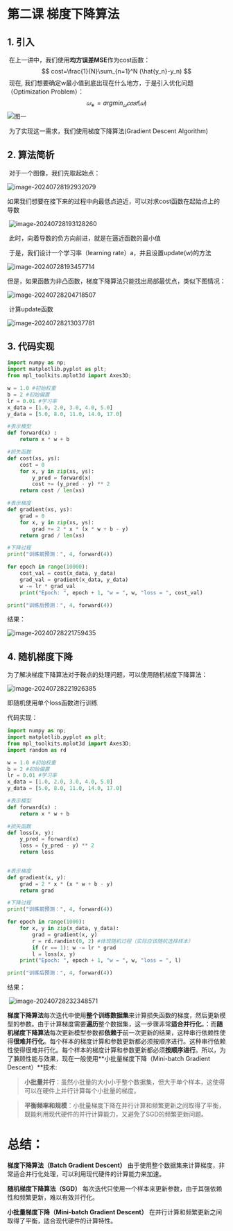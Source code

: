 # 第二课 梯度下降算法

## 1. 引入



​	在上一讲中，我们使用**均方误差MSE**作为cost函数：
$$
cost=\frac{1}{N}\sum_{n=1}^N (\hat{y_n}-y_n)
$$
​	现在, 我们想要确定w最小值到底出现在什么地方，于是引入优化问题（Optimization Problem）：
$$
𝜔_∗= arg min_𝜔𝑐𝑜𝑠𝑡(𝜔)
$$
​	![图一](C:\Users\23191\AppData\Roaming\Typora\typora-user-images\image-20240728192242017.png)

​	为了实现这一需求，我们使用梯度下降算法(Gradient Descent Algorithm)

## 2. 算法简析

​	对于一个图像，我们先取起始点：

![image-20240728192932079](C:\Users\23191\AppData\Roaming\Typora\typora-user-images\image-20240728192932079.png)

​	如果我们想要在接下来的过程中向最低点迫近，可以对求cost函数在起始点上的导数

​	![image-20240728193128260](C:\Users\23191\AppData\Roaming\Typora\typora-user-images\image-20240728193128260.png)

​	此时，向着导数的负方向前进，就是在逼近函数的最小值

​	于是，我们设计一个学习率（learning rate）a，并且设置update(w)的方法

![image-20240728193457714](C:\Users\23191\AppData\Roaming\Typora\typora-user-images\image-20240728193457714.png)

​	但是，如果函数为非凸函数，梯度下降算法只能找出局部最优点，类似下图情况：

![image-20240728204718507](C:\Users\23191\AppData\Roaming\Typora\typora-user-images\image-20240728204718507.png)

​	计算update函数

![image-20240728213037781](C:\Users\23191\AppData\Roaming\Typora\typora-user-images\image-20240728213037781.png)

## 3. 代码实现

~~~python
import numpy as np;
import matplotlib.pyplot as plt;
from mpl_toolkits.mplot3d import Axes3D;

w = 1.0 #初始权重
b = 2 #初始偏置
lr = 0.01 #学习率
x_data = [1.0, 2.0, 3.0, 4.0, 5.0]
y_data = [5.0, 8.0, 11.0, 14.0, 17.0]

#表示模型
def forward(x) :
    return x * w + b

#损失函数
def cost(xs, ys):
    cost = 0
    for x, y in zip(xs, ys):
        y_pred = forward(x)
        cost += (y_pred - y) ** 2
    return cost / len(xs)

#表示梯度
def gradient(xs, ys):
    grad = 0
    for x, y in zip(xs, ys):
        grad += 2 * x * (x * w + b - y)
    return grad / len(xs)

#下降过程
print("训练前预测：", 4, forward(4))

for epoch in range(10000):
    cost_val = cost(x_data, y_data)
    grad_val = gradient(x_data, y_data)
    w -= lr * grad_val
    print("Epoch: ", epoch + 1, "w = ", w, "loss = ", cost_val)

print("训练后预测：", 4, forward(4))
~~~

结果：

![image-20240728221759435](C:\Users\23191\AppData\Roaming\Typora\typora-user-images\image-20240728221759435.png)

## 4. 随机梯度下降

为了解决梯度下降算法对于鞍点的处理问题，可以使用随机梯度下降算法：

![image-20240728221926385](C:\Users\23191\AppData\Roaming\Typora\typora-user-images\image-20240728221926385.png)

即随机使用单个loss函数进行训练

代码实现：

~~~python
import numpy as np;
import matplotlib.pyplot as plt;
from mpl_toolkits.mplot3d import Axes3D;
import random as rd

w = 1.0 #初始权重
b = 2 #初始偏置
lr = 0.01 #学习率
x_data = [1.0, 2.0, 3.0, 4.0, 5.0]
y_data = [5.0, 8.0, 11.0, 14.0, 17.0]

#表示模型
def forward(x) :
    return x * w + b

#损失函数
def loss(x, y):
    y_pred = forward(x)
    loss = (y_pred - y) ** 2
    return loss
    

#表示梯度
def gradient(x, y):
    grad = 2 * x * (x * w + b - y)
    return grad

#下降过程
print("训练前预测：", 4, forward(4))

for epoch in range(1000):
    for x, y in zip(x_data, y_data):
        grad = gradient(x, y)
        r = rd.randint(0, 2) #体现随机过程（实际应该随机选择样本）
        if (r == 1): w -= lr * grad
        l = loss(x, y)
    print("Epoch: ", epoch + 1, "w = ", w, "loss = ", l)

print("训练后预测：", 4, forward(4))
~~~

结果：

​	![image-20240728232348571](C:\Users\23191\AppData\Roaming\Typora\typora-user-images\image-20240728232348571.png)



​	**梯度下降算法**每次迭代中使用**整个训练数据集**来计算损失函数的梯度，然后更新模型的参数。由于计算梯度需要**遍历**整个数据集，这一步骤非常**适合并行化**。：而**随机梯度下降算法**每次更新模型参数都**依赖于**前一次更新的结果，这种串行依赖性使得**很难并行化**。每个样本的梯度计算和参数更新都必须按顺序进行。这种串行依赖性使得很难并行化。每个样本的梯度计算和参数更新都必须**按顺序进行**。所以，为了兼顾性能与效果，现在一般使用**小批量梯度下降（Mini-batch Gradient Descent）**技术:

> **小批量并行**：虽然小批量的大小小于整个数据集，但大于单个样本，这使得可以在硬件上并行计算每个小批量的梯度。

> **平衡频率和规模**：小批量梯度下降在并行计算和频繁更新之间取得了平衡，既能利用现代硬件的并行计算能力，又避免了SGD的频繁更新问题。

# 总结：

**梯度下降算法（Batch Gradient Descent）** 由于使用整个数据集来计算梯度，非常适合并行化处理，可以利用现代硬件的计算能力来加速。

**随机梯度下降算法（SGD）** 每次迭代只使用一个样本来更新参数，由于其强依赖性和频繁更新，难以有效并行化。

**小批量梯度下降（Mini-batch Gradient Descent）** 在并行计算和频繁更新之间取得了平衡，适合现代硬件的计算特性。

